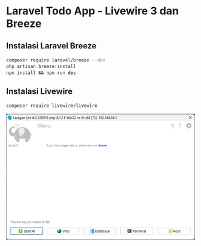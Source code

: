 # Laravel Todo App - Livewire 3 dan Breeze
## Instalasi Laravel Breeze
```bash
composer require laravel/breeze --dev
php artisan breeze:install
npm install && npm run dev
```
## Instalasi Livewire
```bash
composer require livewire/livewire
```
![Alt text](Laravel%20Todo%20App/image.png)